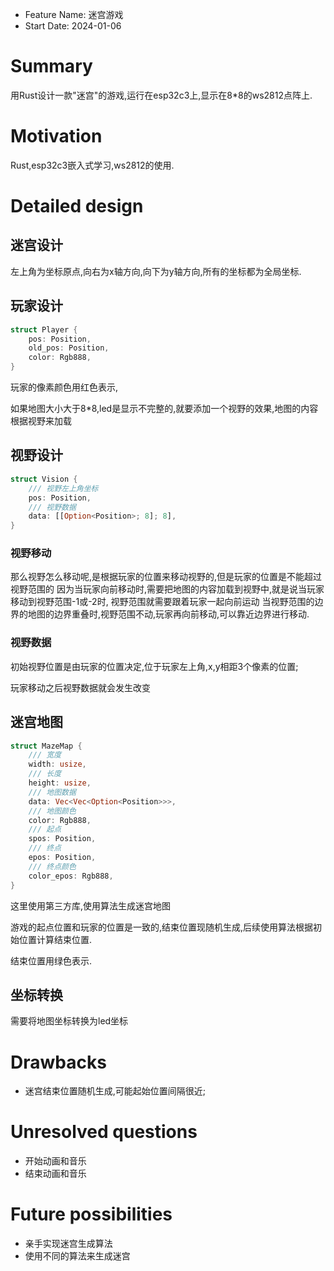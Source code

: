 - Feature Name: 迷宫游戏
- Start Date: 2024-01-06

# Summary

[summary]: #summary

用Rust设计一款"迷宫"的游戏,运行在esp32c3上,显示在8*8的ws2812点阵上.

# Motivation

[motivation]: #motivation

Rust,esp32c3嵌入式学习,ws2812的使用.

# Detailed design

[detailed-design]: #detailed-design

## 迷宫设计

左上角为坐标原点,向右为x轴方向,向下为y轴方向,所有的坐标都为全局坐标.


## 玩家设计

```Rust
struct Player {
    pos: Position,
    old_pos: Position,
    color: Rgb888,
}
```

玩家的像素颜色用红色表示,

如果地图大小大于8*8,led是显示不完整的,就要添加一个视野的效果,地图的内容根据视野来加载
## 视野设计

```Rust
struct Vision {
    /// 视野左上角坐标
    pos: Position,
    /// 视野数据
    data: [[Option<Position>; 8]; 8],
}
```
### 视野移动

那么视野怎么移动呢,是根据玩家的位置来移动视野的,但是玩家的位置是不能超过视野范围的
因为当玩家向前移动时,需要把地图的内容加载到视野中,就是说当玩家移动到视野范围-1或-2时,
视野范围就需要跟着玩家一起向前运动
当视野范围的边界的地图的边界重叠时,视野范围不动,玩家再向前移动,可以靠近边界进行移动.


### 视野数据

初始视野位置是由玩家的位置决定,位于玩家左上角,x,y相距3个像素的位置;

玩家移动之后视野数据就会发生改变

## 迷宫地图

```Rust
struct MazeMap {
    /// 宽度
    width: usize,
    /// 长度
    height: usize,
    /// 地图数据
    data: Vec<Vec<Option<Position>>>,
    /// 地图颜色
    color: Rgb888,
    /// 起点
    spos: Position,
    /// 终点
    epos: Position,
    /// 终点颜色
    color_epos: Rgb888,
}
```

这里使用第三方库,使用算法生成迷宫地图

游戏的起点位置和玩家的位置是一致的,结束位置现随机生成,后续使用算法根据初始位置计算结束位置.

结束位置用绿色表示.

## 坐标转换

需要将地图坐标转换为led坐标


# Drawbacks

[drawbacks]: #drawbacks

- 迷宫结束位置随机生成,可能起始位置间隔很近;

# Unresolved questions

[unresolved-questions]: #unresolved-questions

- 开始动画和音乐
- 结束动画和音乐

# Future possibilities

[future-possibilities]: #future-possibilities

- 亲手实现迷宫生成算法
- 使用不同的算法来生成迷宫
